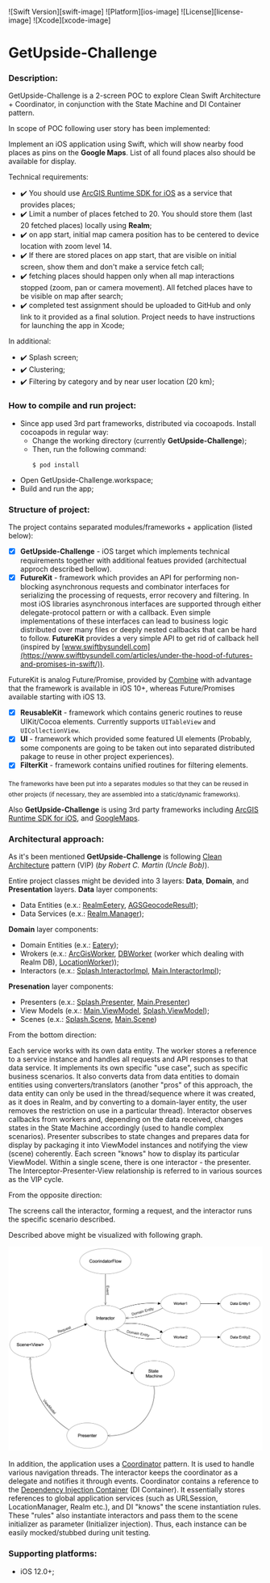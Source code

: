 ![Swift Version][swift-image]
![Platform][ios-image]
![License][license-image]
![Xcode][xcode-image]

# GetUpside-Challenge

### Description:

GetUpside-Challenge is a 2-screen POC to explore Clean Swift Architecture + Coordinator, in conjunction with the State Machine and DI Container pattern.

In scope of POC following user story has been implemented:

Implement an iOS application using Swift, which will show nearby food places as pins on the **Google Maps**. List of all found places also should be available for display.
 
 Technical requirements:
 - ✔️ You should use [ArcGIS Runtime SDK for iOS]( https://developers.arcgis.com/ios/) as a service that provides places;
 - ✔️ Limit a number of places fetched to 20. You should store them (last 20 fetched places) locally using **Realm**;
 - ✔️ on app start, initial map camera position has to be centered to device location with zoom level 14.
 - ✔️ If there are stored places on app start, that are visible on initial screen, show them and don't make a service fetch call;
 - ✔️ fetching places should happen only when all map interactions stopped (zoom, pan or camera movement). All fetched places have to be visible on map after search;
 - ✔️ completed test assignment should be uploaded to GitHub and only link to it provided as a final solution. Project needs to have instructions for launching the app in Xcode;

In additional:
- ✔️ Splash screen;
- ✔️ Clustering;
- ✔️ Filtering by category and by near user location (20 km);

### How to compile and run project:

- Since app used 3rd part frameworks, distributed via cocoapods. Install cocoapods in regular way:
    - Change the working directory (currently **GetUpside-Challenge**);
    - Then, run the following command:
        ```
        $ pod install
        ``` 
- Open GetUpside-Challenge.workspace;
- Build and run the app;

### Structure of project:

The project contains separated modules/frameworks + application (listed below):

- [x] **GetUpside-Challenge** - iOS target which implements technical requirements together with additional featues provided (architectual approch described bellow).
- [x] **FutureKit** - framework which provides an API for performing non-blocking asynchronous requests and combinator interfaces for serializing the processing of requests, error recovery and filtering. In most iOS libraries asynchronous interfaces are supported through either delegate-protocol pattern or with a callback. Even simple implementations of these interfaces can lead to business logic distributed over many files or deeply nested callbacks that can be hard to follow. **FutureKit** provides a very simple API to get rid of callback hell (inspired by [www.swiftbysundell.com](https://www.swiftbysundell.com/articles/under-the-hood-of-futures-and-promises-in-swift/)).

FutureKit is analog Future/Promise, provided by [Combine](https://developer.apple.com/documentation/combine) with advantage that the framework is available in iOS 10+, whereas Future/Promises available starting with iOS 13.

- [x] **ReusableKit** - framework which contains generic routines to reuse UIKit/Cocoa elements. Currently supports `UITableView` and `UICollectionView`.
- [x] **UI** - framework which provided some featured UI elements (Probably, some components are going to be taken out into separated distributed pakage to reuse in other project experiences).
- [x] **FilterKit** - framework contains unified routines for filtering elements.

<sub>The frameworks have been put into a separates modules so that they can be reused in other projects (if necessary, they are assembled into a static/dynamic frameworks).</sup>

Also **GetUpside-Challenge** is using 3rd party frameworks including [ArcGIS Runtime SDK for iOS](https://developers.arcgis.com/ios/), and [GoogleMaps](https://developers.google.com/maps/documentation/ios-sdk/overview).

### Architectural approach:

As it's been mentioned **GetUpside-Challenge** is following [Clean Architecture](https://blog.cleancoder.com/uncle-bob/2012/08/13/the-clean-architecture.html) pattern (VIP) (*by Robert C. Martin (Uncle Bob)*).

Entire project classes might be devided into 3 layers: **Data**, **Domain**, and **Presentation** layers.
**Data** layer components:

- Data Entities (e.x.: [RealmEetery](https://github.com/vovkroman/GetUpside-Challenge/blob/master/GetUpside-Challenge-App/GetUpside-Challenge-App/Data/Workers/DB/Realm/RealmEatery.swift), [AGSGeocodeResult](https://developers.arcgis.com/ios/api-reference/interface_a_g_s_geocode_result.html));
- Data Services (e.x.: [Realm.Manager](https://github.com/vovkroman/GetUpside-Challenge/blob/master/GetUpside-Challenge-App/GetUpside-Challenge-App/Data/Workers/DB/Realm/Realm.swift)); 

**Domain** layer components:

- Domain Entities (e.x.: [Eatery](https://github.com/vovkroman/GetUpside-Challenge/blob/master/GetUpside-Challenge-App/GetUpside-Challenge-App/Domain/Entities/Eatery.swift));
- Wrokers (e.x.: [ArcGisWorker](https://github.com/vovkroman/GetUpside-Challenge/blob/master/GetUpside-Challenge-App/GetUpside-Challenge-App/Data/Workers/ArcGIS/ArcGisWorker.swift), [DBWorker](https://github.com/vovkroman/GetUpside-Challenge/blob/master/GetUpside-Challenge-App/GetUpside-Challenge-App/Data/Workers/DB/DBWorker.swift) (worker which dealing with Realm DB), [LocationWorker](https://github.com/vovkroman/GetUpside-Challenge/blob/master/GetUpside-Challenge-App/GetUpside-Challenge-App/Data/Workers/Location/LocationWorker.swift)));
- Interactors (e.x.: [Splash.InteractorImpl](https://github.com/vovkroman/GetUpside-Challenge/blob/master/GetUpside-Challenge-App/GetUpside-Challenge-App/Domain/Interactors/SplashInteractorImpl/SplashInteractorImpl.swift), [Main.InteractorImpl](https://github.com/vovkroman/GetUpside-Challenge/blob/master/GetUpside-Challenge-App/GetUpside-Challenge-App/Domain/Interactors/MainInteractorImpl/MainInteractorImpl.swift));

**Presenation** layer components:
- Presenters (e.x.: [Splash.Presenter](https://github.com/vovkroman/GetUpside-Challenge/blob/master/GetUpside-Challenge-App/GetUpside-Challenge-App/Presentation/Flows/Splash/SplashPresenter.swift), [Main.Presenter](https://github.com/vovkroman/GetUpside-Challenge/blob/master/GetUpside-Challenge-App/GetUpside-Challenge-App/Presentation/Flows/Main/MainPresenter/MainPresenter.swift))
- View Models (e.x.: [Main.ViewModel](https://github.com/vovkroman/GetUpside-Challenge/blob/master/GetUpside-Challenge-App/GetUpside-Challenge-App/Presentation/Flows/Main/MainViewModel.swift), [Splash.ViewModel](https://github.com/vovkroman/GetUpside-Challenge/blob/master/GetUpside-Challenge-App/GetUpside-Challenge-App/Presentation/Flows/Splash/SplashViewModel.swift));
- Scenes (e.x.: [Splash.Scene](https://github.com/vovkroman/GetUpside-Challenge/blob/master/GetUpside-Challenge-App/GetUpside-Challenge-App/Presentation/UI/ViewControllers/Screens%26Components/Scenes/SplashScene.swift), [Main.Scene](https://github.com/vovkroman/GetUpside-Challenge/blob/master/GetUpside-Challenge-App/GetUpside-Challenge-App/Presentation/UI/ViewControllers/Screens%26Components/Scenes/MainScene.swift))

From the bottom direction:

Each service works with its own data entity.
The worker stores a reference to a service instance and handles all requests and API responses to that data service. It implements its own specific "use case", such as specific business scenarios. It also converts data from data entities to domain entities using converters/translators (another "pros" of this approach, the data entity can only be used in the thread/sequence where it was created, as it does in Realm, and by converting to a domain-layer entity, the user removes the restriction on use in a particular thread).
Interactor observes callbacks from workers and, depending on the data received, changes states in the State Machine accordingly (used to handle complex scenarios). Presenter subscribes to state changes and prepares data for display by packaging it into ViewModel instances and notifying the view (scene) coherently. Each screen "knows" how to display its particular ViewModel.
Within a single scene, there is one interactor - the presenter. The Interceptor-Presenter-View relationship is referred to in various sources as the VIP cycle.

From the opposite direction:

The screens call the interactor, forming a request, and the interactor runs the specific scenario described.

Described above might be visualized with following graph.
<p align="center">
    <img src="Demo/Clean_Architecture.png">
</p>

In addition, the application uses a [Coordinator](https://medium.com/@mahmoudbasuni90/coordinator-pattern-in-swift-c38b40e73ea8) pattern. It is used to handle various navigation threads. The interactor keeps the coordinator as a delegate and notifies it through events.
Coordinator contains a reference to the [Dependency Injection Container](http://fabien.potencier.org/do-you-need-a-dependency-injection-container.html) (DI Container). It essentially stores references to global application services (such as URLSession, LocationManager, Realm etc.), and DI "knows" the scene instantiation rules. These "rules" also instantiate interactors and pass them to the scene initializer as parameter (Initializer injection). Thus, each instance can be easily mocked/stubbed during unit testing.

### Supporting platforms:

- iOS 12.0+;
